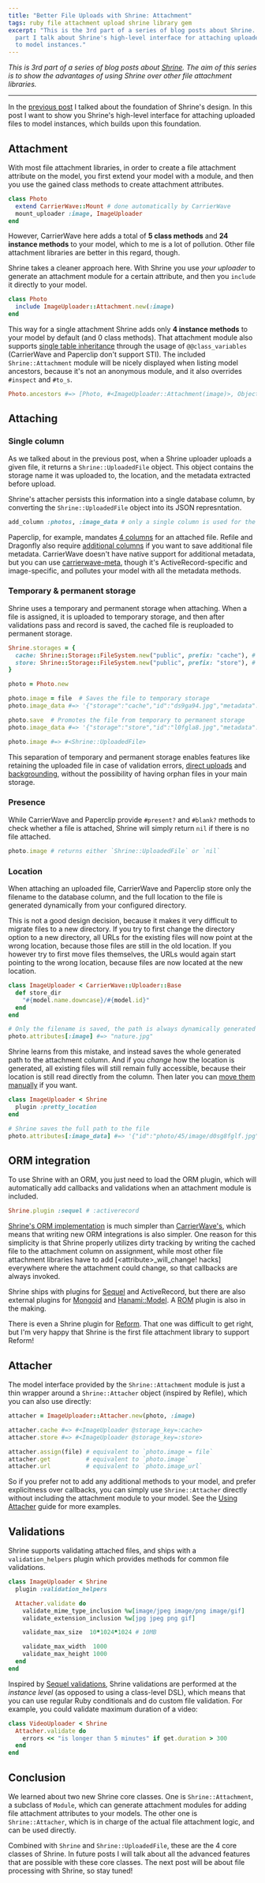 ```yaml
---
title: "Better File Uploads with Shrine: Attachment"
tags: ruby file attachment upload shrine library gem
excerpt: "This is the 3rd part of a series of blog posts about Shrine. In this
  part I talk about Shrine's high-level interface for attaching uploaded files
  to model instances."
---
```


*This is 3rd part of a series of blog posts about [Shrine]. The aim of this
series is to show the advantages of using Shrine over other file attachment
libraries.*

----

In the [previous post] I talked about the foundation of Shrine's design. In
this post I want to show you Shrine's high-level interface for attaching
uploaded files to model instances, which builds upon this foundation.

## Attachment

With most file attachment libraries, in order to create a file attachment
attribute on the model, you first extend your model with a module, and then
you use the gained class methods to create attachment attributes.

```rb
class Photo
  extend CarrierWave::Mount # done automatically by CarrierWave
  mount_uploader :image, ImageUploader
end
```

However, CarrierWave here adds a total of **5 class methods** and **24 instance
methods** to your model, which to me is a lot of pollution. Other file
attachment libraries are better in this regard, though.

Shrine takes a cleaner approach here. With Shrine you use *your uploader* to
generate an attachment module for a certain attribute, and then you `include` it
directly to your model.

```rb
class Photo
  include ImageUploader::Attachment.new(:image)
end
```

This way for a single attachment Shrine adds only **4 instance methods** to
your model by default (and 0 class methods). That attachment module also
supports [single table inheritance][STI] through the usage of
`@@class_variables` (CarrierWave and Paperclip don't support STI). The included
`Shrine::Attachment` module will be nicely displayed when listing model
ancestors, because it's not an anonymous module, and it also overrides
`#inspect` and `#to_s`.

```rb
Photo.ancestors #=> [Photo, #<ImageUploader::Attachment(image)>, Object, BasicObject]
```

## Attaching

### Single column

As we talked about in the previous post, when a Shrine uploader uploads a given
file, it returns a `Shrine::UploadedFile` object. This object contains
the storage name it was uploaded to, the location, and the metadata extracted
before upload.

Shrine's attacher persists this information into a single database column, by
converting the `Shrine::UploadedFile` object into its JSON represntation.

```rb
add_column :photos, :image_data # only a single column is used for the attachment
```

Paperclip, for example, mandates [4 columns][paperclip columns] for an attached
file. Refile and Dragonfly also require [additional columns][magic attributes]
if you want to save additional file metadata. CarrierWave doesn't have native
support for additional metadata, but you can use [carrierwave-meta], though
it's ActiveRecord-specific and image-specific, and pollutes your model with all
the metadata methods.

### Temporary & permanent storage

Shrine uses a temporary and permanent storage when attaching. When a file is
assigned, it is uploaded to temporary storage, and then after validations pass
and record is saved, the cached file is reuploaded to permanent storage.

```rb
Shrine.storages = {
  cache: Shrine::Storage::FileSystem.new("public", prefix: "cache"), # temporary
  store: Shrine::Storage::FileSystem.new("public", prefix: "store"), # permanent
}
```
```rb
photo = Photo.new

photo.image = file  # Saves the file to temporary storage
photo.image_data #=> '{"storage":"cache","id":"ds9ga94.jpg","metadata":{...}}'

photo.save  # Promotes the file from temporary to permanent storage
photo.image_data #=> '{"storage":"store","id":"l0fgla8.jpg","metadata":{...}}'

photo.image #=> #<Shrine::UploadedFile>
```

This separation of temporary and permanent storage enables features like
retaining the uploaded file in case of validation errors, [direct uploads] and
[backgrounding], without the possibility of having orphan files in your main
storage.

### Presence

While CarrierWave and Paperclip provide `#present?` and `#blank?` methods to
check whether a file is attached, Shrine will simply return `nil` if there is
no file attached.

```rb
photo.image # returns either `Shrine::UploadedFile` or `nil`
```

### Location

When attaching an uploaded file, CarrierWave and Paperclip store only the
filename to the database column, and the full location to the file is generated
dynamically from your configured directory.

This is not a good design decision, because it makes it very difficult to
migrate files to a new directory. If you try to first change the directory
option to a new directory, all URLs for the existing files will now point at
the wrong location, because those files are still in the old location. If you
however try to first move files themselves, the URLs would again start pointing
to the wrong location, because files are now located at the new location.

```rb
class ImageUploader < CarrierWave::Uploader::Base
  def store_dir
    "#{model.name.downcase}/#{model.id}"
  end
end
```
```rb
# Only the filename is saved, the path is always dynamically generated
photo.attributes[:image] #=> "nature.jpg"
```

Shrine learns from this mistake, and instead saves the whole generated path to
the attachment column. And if you *change* how the location is generated, all
existing files will still remain fully accessible, because their location is
still read directly from the column. Then later you can [move them
manually][shrine moving files] if you want.

```rb
class ImageUploader < Shrine
  plugin :pretty_location
end
```
```rb
# Shrine saves the full path to the file
photo.attributes[:image_data] #=> '{"id":"photo/45/image/d0sg8fglf.jpg",...}'
```

## ORM integration

To use Shrine with an ORM, you just need to load the ORM plugin, which will
automatically add callbacks and validations when an attachment module is
included.

```rb
Shrine.plugin :sequel # :activerecord
```

[Shrine's ORM implementation][shrine activerecord] is much simpler than
[CarrierWave's][carrierwave activerecord], which means that writing new ORM
integrations is also simpler. One reason for this simplicity is that Shrine
properly utilizes dirty tracking by writing the cached file to the attachment
column on assignment, while most other file attachment libraries have to add
[\<attribute\>_will_change! hacks] everywhere where the attachment could
change, so that callbacks are always invoked.

Shrine ships with plugins for [Sequel] and ActiveRecord, but there are also
external plugins for [Mongoid][shrine-mongoid] and
[Hanami::Model][hanami-shrine]. A [ROM][shrine-rom] plugin is also in the
making.

There is even a Shrine plugin for [Reform][shrine-reform]. That one was
difficult to get right, but I'm very happy that Shrine is the first file
attachment library to support Reform!

## Attacher

The model interface provided by the `Shrine::Attachment` module is just a thin
wrapper around a `Shrine::Attacher` object (inspired by Refile), which you can
also use directly:

```rb
attacher = ImageUploader::Attacher.new(photo, :image)

attacher.cache #=> #<ImageUploader @storage_key=:cache>
attacher.store #=> #<ImageUploader @storage_key=:store>

attacher.assign(file) # equivalent to `photo.image = file`
attacher.get          # equivalent to `photo.image`
attacher.url          # equivalent to `photo.image_url`
```

So if you prefer not to add any additional methods to your model, and prefer
explicitness over callbacks, you can simply use `Shrine::Attacher` directly
without including the attachment module to your model. See the [Using Attacher]
guide for more examples.

## Validations

Shrine supports validating attached files, and ships with a
`validation_helpers` plugin which provides methods for common file validations.

```rb
class ImageUploader < Shrine
  plugin :validation_helpers

  Attacher.validate do
    validate_mime_type_inclusion %w[image/jpeg image/png image/gif]
    validate_extension_inclusion %w[jpg jpeg png gif]

    validate_max_size  10*1024*1024 # 10MB

    validate_max_width  1000
    validate_max_height 1000
  end
end
```

Inspired by [Sequel validations], Shrine validations are performed at the
*instance level* (as opposed to using a class-level DSL), which means that you
can use regular Ruby conditionals and do custom file validation. For example,
you could validate maximum duration of a video:

```rb
class VideoUploader < Shrine
  Attacher.validate do
    errors << "is longer than 5 minutes" if get.duration > 300
  end
end
```

## Conclusion

We learned about two new Shrine core classes. One is `Shrine::Attachment`, a
subclass of `Module`, which can generate attachment modules for adding file
attachment attributes to your models. The other one is `Shrine::Attacher`,
which is in charge of the actual file attachment logic, and can be used
directly.

Combined with `Shrine` and `Shrine::UploadedFile`, these are the 4 core classes
of Shrine. In future posts I will talk about all the advanced features that are
possible with these core classes. The next post will be about file processing
with Shrine, so stay tuned!

[Shrine]: https://github.com/janko-m/shrine
[previous post]: https://twin.github.io/better-file-uploads-with-shrine-uploader/
[CarrierWave::Mount]: https://github.com/carrierwaveuploader/carrierwave/blob/1dbc8be0bb8cf3b48600c5451084ee13445747b0/lib/carrierwave/mount.rb
[paperclip columns]: https://github.com/thoughtbot/paperclip/blob/7edb35a2a9a80c9598dfde235c7e593c023fc914/lib/paperclip/schema.rb#L6-L9
[magic attributes]: http://markevans.github.io/dragonfly/models#magic-attributes
[carrierwave-meta]: https://github.com/gzigzigzeo/carrierwave-meta/
[backgrounding plugin]: http://shrinerb.com/rdoc/classes/Shrine/Plugins/Backgrounding.html
[Sequel]: https://github.com/jeremyevans/sequel
[shrine-mongoid]: https://github.com/janko-m/shrine-mongoid
[hanami-shrine]: https://github.com/katafrakt/hanami-shrine
[shrine-rom]: https://github.com/janko-m/shrine-rom-example/blob/30ff892216d18ee2b64a1b784a06e489bb3be75d/config/shrine-rom.rb
[shrine-reform]: https://github.com/janko-m/shrine-reform
[shrine activerecord]: https://github.com/janko-m/shrine/blob/master/lib/shrine/plugins/activerecord.rb
[carrierwave activerecord]: https://github.com/carrierwaveuploader/carrierwave/blob/master/lib/carrierwave/orm/activerecord.rb
[<attribute>_will_change! hacks]: https://github.com/carrierwaveuploader/carrierwave/blob/1dbc8be0bb8cf3b48600c5451084ee13445747b0/lib/carrierwave/orm/activerecord.rb#L67
[shrine moving files]: http://shrinerb.com/rdoc/files/doc/changing_location_md.html
[STI]: http://api.rubyonrails.org/classes/ActiveRecord/Inheritance.html
[Using Attacher]: https://github.com/janko-m/shrine/blob/master/doc/attacher.md#readme
[Sequel validations]: http://sequel.jeremyevans.net/rdoc-plugins/classes/Sequel/Plugins/ValidationHelpers.html
[direct uploads]: http://shrinerb.com/rdoc/files/doc/direct_s3_md.html
[backgrounding]: http://shrinerb.com/rdoc/classes/Shrine/Plugins/Backgrounding.html
